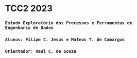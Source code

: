 # TCC2 2023
 ### `Estudo Exploratório dos Processos e Ferramentas de Engenharia de Dados`
 ### `Alunos: Filipe C. Jesus e Mateus T. de Camargos`
 ### `Orientador: Raul C. de Souza`
